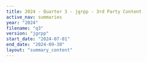 ```yaml
---
title: 2024 - Quarter 3 - jgrpp - 3rd Party Content
active_nav: summaries
year: "2024"
filename: "q3"
version: "jgrpp"
start_date: "2024-07-01"
end_date: "2024-09-30"
layout: "summary_content"
---
```

